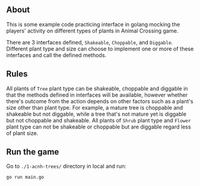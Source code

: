 ## About

This is some example code practicing interface in golang mocking the players' activity on different types of plants in Animal Crossing game. 

There are 3 interfaces defined, `Shakeable`, `Choppable`, and `Diggable`. Different plant type and size can choose to implement one or more of these interfaces and call the defined methods.

## Rules

All plants of `Tree` plant type can be shakeable, choppable and diggable in that the methods defined in interfaces will be available, however whether there's outcome from the action depends on other factors such as a plant's size other than plant type. For example, a mature tree is choppable and shakeable but not diggable, while a tree that's not mature yet is diggable but not choppable and shakeable. All plants of `Shrub` plant type and `Flower` plant type can not be shakeable or choppable but are diggable regard less of plant size.

## Run the game
Go to `./1-acnh-trees/` directory in local and run:
```
go run main.go
```

